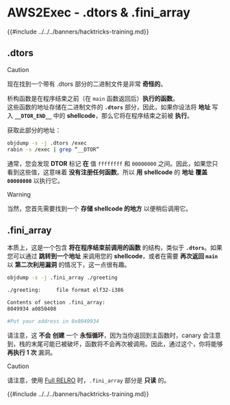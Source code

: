 # AWS2Exec - .dtors & .fini_array

{{#include ../../../banners/hacktricks-training.md}}

## .dtors

> [!CAUTION]
> 现在找到一个带有 .dtors 部分的二进制文件是非常 **奇怪的**。

析构函数是在程序结束之前（在 `main` 函数返回后）**执行的函数**。\
这些函数的地址存储在二进制文件的 **`.dtors`** 部分，因此，如果你设法将 **地址** 写入 **`__DTOR_END__`** 中的 **shellcode**，那么它将在程序结束之前被 **执行**。

获取此部分的地址：
```bash
objdump -s -j .dtors /exec
rabin -s /exec | grep “__DTOR”
```
通常，您会发现 **DTOR** 标记 **在** 值 `ffffffff` 和 `00000000` 之间。因此，如果您只看到这些值，这意味着 **没有注册任何函数**。所以 **用** **shellcode** 的 **地址** **覆盖** **`00000000`** 以执行它。

> [!WARNING]
> 当然，您首先需要找到一个 **存储 shellcode 的地方** 以便稍后调用它。

## **.fini_array**

本质上，这是一个包含 **将在程序结束前调用的函数** 的结构，类似于 **`.dtors`**。如果您可以通过 **跳转到一个地址** 来调用您的 **shellcode**，或者在需要 **再次返回 `main`** 以 **第二次利用漏洞** 的情况下，这一点很有趣。
```bash
objdump -s -j .fini_array ./greeting

./greeting:     file format elf32-i386

Contents of section .fini_array:
8049934 a0850408

#Put your address in 0x8049934
```
请注意，这 **不会** **创建** 一个 **永恒循环**，因为当你返回到主函数时，canary 会注意到，栈的末尾可能已被破坏，函数将不会再次被调用。因此，通过这个，你将能够 **再执行 1 次** 漏洞。

> [!CAUTION]
> 请注意，使用 [Full RELRO](../common-binary-protections-and-bypasses/relro.md) 时，`.fini_array` 部分是 **只读** 的。

{{#include ../../../banners/hacktricks-training.md}}
